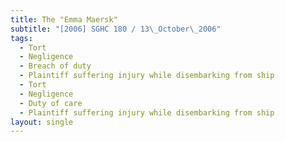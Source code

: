 ```yaml
---
title: The "Emma Maersk"
subtitle: "[2006] SGHC 180 / 13\_October\_2006"
tags:
  - Tort
  - Negligence
  - Breach of duty
  - Plaintiff suffering injury while disembarking from ship
  - Tort
  - Negligence
  - Duty of care
  - Plaintiff suffering injury while disembarking from ship
layout: single
---
```


